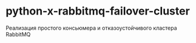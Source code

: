 # python-x-rabbitmq-failover-cluster
Реализация простого консьюмера и отказоустойчивого кластера RabbitMQ
